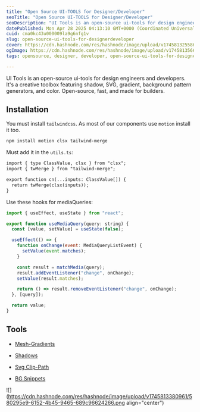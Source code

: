 ```yaml
---
title: "Open Source UI-TOOLS for Designer/Developer"
seoTitle: "Open Source UI-TOOLS for Designer/Developer"
seoDescription: "UI Tools is an open-source ui-tools for design engineers and developers. It's a creative toolbox featuring shadow, SVG, gradient, background pattern generat"
datePublished: Mon Apr 28 2025 04:13:10 GMT+0000 (Coordinated Universal Time)
cuid: cma0kc43u000009la9g6nfg1v
slug: open-source-ui-tools-for-designerdeveloper
cover: https://cdn.hashnode.com/res/hashnode/image/upload/v1745813255866/df17aa0e-86c1-4634-9592-c34e4dc79193.jpeg
ogImage: https://cdn.hashnode.com/res/hashnode/image/upload/v1745813566117/2b02af80-011e-4549-9764-59b6c0128591.jpeg
tags: opensource, designer, developer, open-source-ui-tools-for-designerdeveloper

---
```


UI Tools is an open-source ui-tools for design engineers and developers. It's a creative toolbox featuring shadow, SVG, gradient, background pattern generators, and color. Open-source, fast, and made for builders.

## **Installation**

You must install `tailwindcss`. As most of our components use `motion` install it too.

```apache
npm install motion clsx tailwind-merge
```

Must add it in the `utils.ts`:

```apache
import { type ClassValue, clsx } from "clsx";
import { twMerge } from "tailwind-merge";

export function cn(...inputs: ClassValue[]) {
  return twMerge(clsx(inputs));
}
```

Use these hooks for mediaQueries:

```javascript
import { useEffect, useState } from "react";

export function useMediaQuery(query: string) {
  const [value, setValue] = useState(false);

  useEffect(() => {
    function onChange(event: MediaQueryListEvent) {
      setValue(event.matches);
    }

    const result = matchMedia(query);
    result.addEventListener("change", onChange);
    setValue(result.matches);

    return () => result.removeEventListener("change", onChange);
  }, [query]);

  return value;
}
```

## **Tools**

* [Mesh-Gradients](https://tools.ui-layouts.com/mesh-gradients)
    
* [Shadows](https://tools.ui-layouts.com/shadows)
    
* [Svg Clip-Path](https://tools.ui-layouts.com/clip-paths)
    
* [BG Snippets](https://tools.ui-layouts.com/background-snippets)
    

![](https://cdn.hashnode.com/res/hashnode/image/upload/v1745813380961/580295e9-6152-4b45-9465-689c96624266.png align="center")